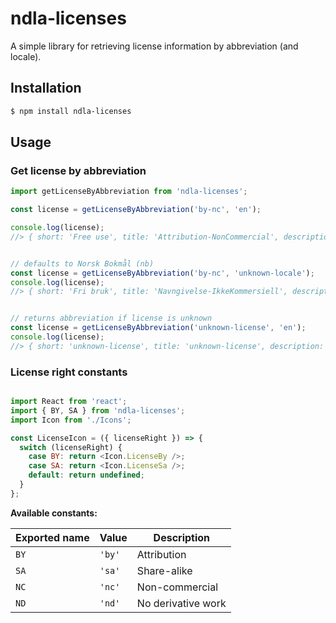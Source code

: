 # ndla-licenses

A simple library for retrieving license information by abbreviation (and locale).

## Installation

```sh
$ npm install ndla-licenses
```

## Usage

### Get license by abbreviation
```js
import getLicenseByAbbreviation from 'ndla-licenses';

const license = getLicenseByAbbreviation('by-nc', 'en');

console.log(license);
//> { short: 'Free use', title: 'Attribution-NonCommercial', description: 'This license...', rights: ['by', 'sa'] }


// defaults to Norsk Bokmål (nb)
const license = getLicenseByAbbreviation('by-nc', 'unknown-locale');
console.log(license);
//> { short: 'Fri bruk', title: 'Navngivelse-IkkeKommersiell', description: 'Denne lisensen...', rights: ['by', 'sa'] }


// returns abbreviation if license is unknown
const license = getLicenseByAbbreviation('unknown-license', 'en');
console.log(license);
//> { short: 'unknown-license', title: 'unknown-license', description: 'unknown-license', rights: [] }
```

### License right constants

```js

import React from 'react';
import { BY, SA } from 'ndla-licenses';
import Icon from './Icons';

const LicenseIcon = ({ licenseRight }) => {
  switch (licenseRight) {
    case BY: return <Icon.LicenseBy />;
    case SA: return <Icon.LicenseSa />;
    default: return undefined;
  }
};
```

**Available constants:**

| Exported name | Value | Description |
| --- | --- | --- |
| `BY` | `'by'` | Attribution |
| `SA` | `'sa'` | Share-alike |
| `NC` | `'nc'` | Non-commercial |
| `ND` | `'nd'` | No derivative work |
